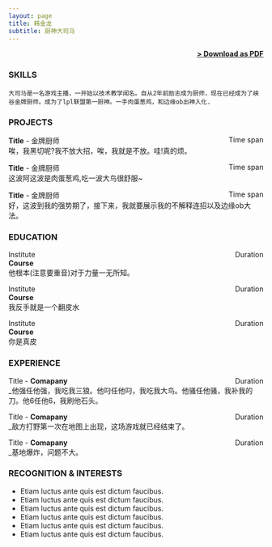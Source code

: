 ```yaml
---
layout: page
title: 韩金龙
subtitle: 厨神大司马
---
```


<span style="float: right; "><a href="{{ '/assets/resume.pdf' | prepend: site.baseurl }}"><strong>> Download as PDF</strong></a> </span>
<br>

### SKILLS
``` 大司马是一名游戏主播，一开始以技术教学闻名。自从2年前励志成为厨师，现在已经成为了峡谷金牌厨师。成为了lpl联盟第一厨神。一手肉蛋葱鸡，和边缘ob出神入化.  ```  

### PROJECTS
**Title** - 金牌厨师 <span style="float: right; ">Time span</span>  
唉，我黑切呢?我不放大招，唉，我就是不放。哇!真的烦。

**Title** - 金牌厨师 <span style="float: right; ">Time span</span>  
这波阿这波是肉蛋葱鸡,吃一波大鸟很舒服~  

**Title** - 金牌厨师 <span style="float: right; ">Time span</span>  
好，这波到我的强势期了，接下来，我就要展示我的不解释连招以及边缘ob大法。  

### EDUCATION

Institute <span style="float: right; ">Duration</span>  
**Course**  
他根本(注意要重音)对于力量一无所知。 
 
Institute <span style="float: right; ">Duration</span>  
**Course**  
我反手就是一个翻皮水  

Institute <span style="float: right; ">Duration</span>  
**Course**  
你是真皮

### EXPERIENCE

Title - **Comapany** <span style="float: right; ">Duration</span>  
_他强任他强，我吃我三狼。他叼任他叼，我吃我大鸟。他骚任他骚，我补我的刀。他6任他6，我刷他石头。  

 
Title - **Comapany** <span style="float: right; ">Duration</span>  
_敌方打野第一次在地图上出现，这场游戏就已经结束了。 

Title - **Comapany** <span style="float: right; ">Duration</span>  
_基地爆炸，问题不大。 


### RECOGNITION & INTERESTS

- Etiam luctus ante quis est dictum faucibus.
- Etiam luctus ante quis est dictum faucibus.
- Etiam luctus ante quis est dictum faucibus.
- Etiam luctus ante quis est dictum faucibus.
- Etiam luctus ante quis est dictum faucibus.
- Etiam luctus ante quis est dictum faucibus.